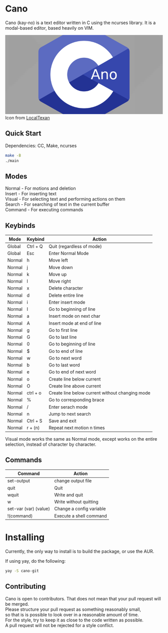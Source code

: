 # Cano
Cano (kay-no) is a text editor written in C using the ncurses library.
It is a modal-based editor, based heavily on VIM. 

![Cano icon](cano.png) \
Icon from [LocalTexan](https://github.com/LocalTexan)

## Quick Start
Dependencies: CC, Make, ncurses
```sh
make -B
./main
```

## Modes
Normal - For motions and deletion \
Insert - For inserting text \
Visual - For selecting text and performing actions on them \
Search - For searching of text in the current buffer \
Command - For executing commands

## Keybinds
|Mode  | Keybind  | Action                                          |
|------|----------|-------------------------------------------------|
|Global| Ctrl + Q | Quit (regardless of mode)                       |
|Global| Esc      | Enter Normal Mode                               |
|Normal| h        | Move left                                       |
|Normal| j        | Move down                                       |
|Normal| k        | Move up                                         |
|Normal| l        | Move right                                      |
|Normal| x        | Delete character                                |
|Normal| d        | Delete entire line                              |
|Normal| i        | Enter insert mode                               |
|Normal| I        | Go to beginning of line                         |
|Normal| a        | Insert mode on next char                        |
|Normal| A        | Insert mode at end of line                      |
|Normal| g        | Go to first line                                |
|Normal| G        | Go to last line                                 |
|Normal| 0        | Go to beginning of line                         |
|Normal| $        | Go to end of line                               |
|Normal| w        | Go to next word                                 |
|Normal| b        | Go to last word                                 |
|Normal| e        | Go to end of next word                          |
|Normal| o        | Create line below current                       |
|Normal| O        | Create line above current                       |
|Normal| ctrl + o | Create line below current without changing mode |
|Normal| %        | Go to corresponding brace                       |
|Normal| /        | Enter serach mode                               |
|Normal| n        | Jump to next search                             |
|Normal| Ctrl + S | Save and exit                                   |
|Normal| r + (n)  | Repeat next motion n times                      |

Visual mode works the same as Normal mode, except works on the entire selection, instead of character by character.

## Commands 
| Command               | Action                    |
|-----------------------|---------------------------|
| set-output            | change output file        |
| quit                  | Quit                      |
| wquit                 | Write and quit            |
| w                     | Write without quitting    |
| set-var (var) (value) | Change a config variable  |
| !(command)            | Execute a shell command   |

# Installing
Currently, the only way to install is to build the package, or use the AUR.

If using yay, do the following:
```sh
yay -S cano-git
```

## Contributing
Cano is open to contributors. That does not mean that your pull request will be merged. \
Please structure your pull request as something reasonably small, \
so that is is possible to look over in a reasonable amount of time. \
For the style, try to keep it as close to the code written as possible. \
A pull request will not be rejected for a style conflict.
